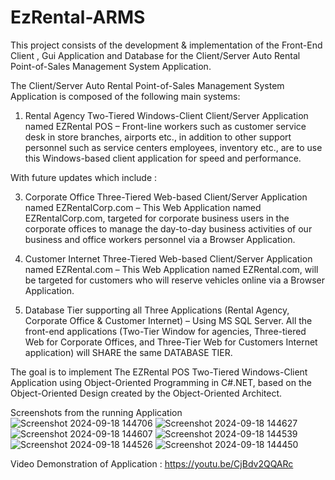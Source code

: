 # EzRental-ARMS
This project consists of the development & implementation of the Front-End Client , Gui Application and  Database  for the Client/Server Auto Rental Point-of-Sales Management System Application.

The Client/Server Auto Rental Point-of-Sales Management System Application is composed of the following main systems:

 1. Rental Agency Two-Tiered Windows-Client Client/Server Application named EZRental POS – Front-line workers such as customer service desk in store branches, airports etc., in addition to other support personnel such as service centers employees, inventory etc., are to use this Windows-based client application for speed and performance.

 With future updates which include :
 
 3. Corporate Office Three-Tiered Web-based Client/Server Application named EZRentalCorp.com – This Web Application named EZRentalCorp.com, targeted for corporate business users in the corporate offices to manage the day-to-day business activities of our business and office workers personnel via a Browser Application.

4. Customer Internet Three-Tiered Web-based Client/Server Application named EZRental.com – This Web Application named EZRental.com,  will be targeted for customers who will reserve vehicles online via a Browser Application.

 5. Database Tier supporting all Three Applications (Rental Agency, Corporate Office & Customer Internet) – Using MS SQL Server. All the front-end applications (Two-Tier Window for agencies, Three-tiered Web for Corporate Offices, and Three-Tier Web for Customers Internet application) will SHARE the same DATABASE TIER.

The goal is to  implement The EZRental POS Two-Tiered Windows-Client Application using Object-Oriented Programming in C#.NET, based on the Object-Oriented Design created by the Object-Oriented Architect.

Screenshots from the running Application
![Screenshot 2024-09-18 144706](https://github.com/user-attachments/assets/d30b2802-f222-4561-8a21-a6d0d9f6f8ce)
![Screenshot 2024-09-18 144627](https://github.com/user-attachments/assets/59aa8620-17c4-4be9-89e6-859b4f8a8f13)
![Screenshot 2024-09-18 144607](https://github.com/user-attachments/assets/82bfef21-d71e-4adf-a209-ae350ea0f3f4)
![Screenshot 2024-09-18 144539](https://github.com/user-attachments/assets/c5db39eb-4c2a-490e-b65a-e026a4fa967f)
![Screenshot 2024-09-18 144526](https://github.com/user-attachments/assets/49717f62-93ff-4ae1-b7ce-4fb754a7754f)
![Screenshot 2024-09-18 144450](https://github.com/user-attachments/assets/204fb7b4-af06-4d46-bcea-0e7fd3dad9c1)

Video Demonstration of Application : https://youtu.be/CjBdv2QQARc
